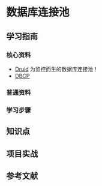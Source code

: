 # 数据库连接池

## 学习指南

### 核心资料

* [Druid](https://github.com/alibaba/druid)  为监控而生的数据库连接池！
* [DBCP](https://commons.apache.org/proper/commons-dbcp/)

### 普通资料

### 学习步骤

## 知识点

## 项目实战

## 参考文献
